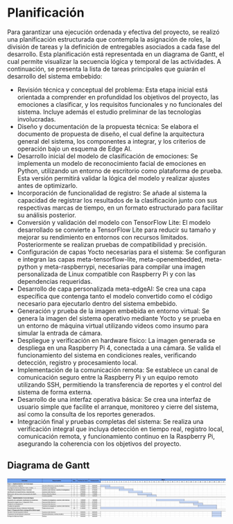 # Planificación
Para garantizar una ejecución ordenada y efectiva del proyecto, se realizó una planificación estructurada que contempla la asignación de roles, la división de tareas y la definición de entregables asociados a cada fase del desarrollo. Esta planificación está representada en un diagrama de Gantt, el cual permite visualizar la secuencia lógica y temporal de las actividades. A continuación, se presenta la lista de tareas principales que guiarán el desarrollo del sistema embebido:

- Revisión técnica y conceptual del problema: Esta etapa inicial está orientada a comprender en profundidad los objetivos del proyecto, las emociones a clasificar, y los requisitos funcionales y no funcionales del sistema. Incluye además el estudio preliminar de las tecnologías involucradas.
- Diseño y documentación de la propuesta técnica: Se elabora el documento de propuesta de diseño, el cual define la arquitectura general del sistema, los componentes a integrar, y los criterios de operación bajo un esquema de Edge AI.
- Desarrollo inicial del modelo de clasificación de emociones: Se implementa un modelo de reconocimiento facial de emociones en Python, utilizando un entorno de escritorio como plataforma de prueba. Esta versión permitirá validar la lógica del modelo y realizar ajustes antes de optimizarlo.
- Incorporación de funcionalidad de registro: Se añade al sistema la capacidad de registrar los resultados de la clasificación junto con sus respectivas marcas de tiempo, en un formato estructurado para facilitar su análisis posterior.
- Conversión y validación del modelo con TensorFlow Lite: El modelo desarrollado se convierte a TensorFlow Lite para reducir su tamaño y mejorar su rendimiento en entornos con recursos limitados. Posteriormente se realizan pruebas de compatibilidad y precisión.
- Configuración de capas Yocto necesarias para el sistema: Se configuran e integran las capas meta-tensorflow-lite, meta-openembedded, meta-python y meta-raspberrypi, necesarias para compilar una imagen personalizada de Linux compatible con Raspberry Pi y con las dependencias requeridas.
- Desarrollo de capa personalizada meta-edgeAI: Se crea una capa específica que contenga tanto el modelo convertido como el código necesario para ejecutarlo dentro del sistema embebido.
- Generación y prueba de la imagen embebida en entorno virtual: Se genera la imagen del sistema operativo mediante Yocto y se prueba en un entorno de máquina virtual utilizando videos como insumo para simular la entrada de cámara.
- Despliegue y verificación en hardware físico: La imagen generada se despliega en una Raspberry Pi 4, conectada a una cámara. Se valida el funcionamiento del sistema en condiciones reales, verificando detección, registro y procesamiento local.
- Implementación de la comunicación remota: Se establece un canal de comunicación seguro entre la Raspberry Pi y un equipo remoto utilizando SSH, permitiendo la transferencia de reportes y el control del sistema de forma externa.
- Desarrollo de una interfaz operativa básica: Se crea una interfaz de usuario simple que facilite el arranque, monitoreo y cierre del sistema, así como la consulta de los reportes generados.
- Integración final y pruebas completas del sistema: Se realiza una verificación integral que incluya detección en tiempo real, registro local, comunicación remota, y funcionamiento continuo en la Raspberry Pi, asegurando la coherencia con los objetivos del proyecto.

## Diagrama de Gantt
<p align="center">
  <img src="../imag/diagrama.jpg"  width="1000"/>
</p>
